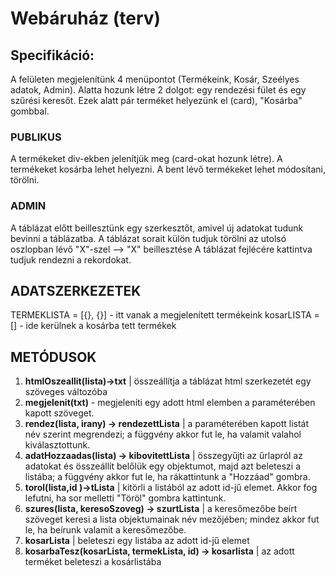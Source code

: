 # Webáruház (terv)

## Specifikáció:
A felületen megjelenítünk 4 menüpontot (Termékeink, Kosár, Szeélyes adatok, Admin). Alatta hozunk létre 2 dolgot: egy rendezési fület és egy szűrési keresőt. Ezek alatt pár terméket helyezünk el (card), "Kosárba" gombbal. 

### PUBLIKUS
A termékeket div-ekben jelenítjük meg (card-okat hozunk létre).
A termékeket kosárba lehet helyezni. A bent lévő termékeket lehet módosítani, törölni.

### ADMIN
A táblázat előtt beillesztünk egy szerkesztőt, amivel új adatokat tudunk bevinni a táblázatba.
A táblázat sorait külön tudjuk törölni az utolsó oszlopban lévő "X"-szel --> "X" beillesztése
A táblázat fejlécére kattintva tudjuk rendezni a rekordokat.

## ADATSZERKEZETEK
TERMEKLISTA = [{}, {}] - itt vanak a megjelenített termékeink
kosarLISTA = [] - ide kerülnek a kosárba tett termékek

## METÓDUSOK
1. **htmlOszeallit(lista)->txt** | összeállítja a táblázat html szerkezetét egy szöveges változóba
2. **megjelenit(txt)** -  megjeleníti egy adott html elemben a paraméterében kapott szöveget. 
3. **rendez(lista, irany) -> rendezettLista** | a paraméterében kapott listát név szerint megrendezi; a függvény akkor fut le, ha valamit valahol kiválasztottunk. 
4. **adatHozzaadas(lista) -> kibovitettLista** |  összegyűjti az űrlapról az adatokat és összeállít belőlük egy objektumot, majd azt beleteszi a listába; a függvény akkor fut le, ha rákattintunk a "Hozzáad" gombra. 
5. **torol(lista,id )->tLista** | kitörli a listából az adott id-jű elemet.
Akkor fog lefutni, ha sor melletti "Töröl" gombra kattintunk. 
6. **szures(lista, keresoSzoveg) -> szurtLista** | a keresőmezőbe beírt szöveget keresi a lista objektumainak név mezőjében; mindez akkor fut le, ha beírunk valamit a keresőmezőbe.
7. **kosarLista** | beleteszi egy listába az adott id-jű elemet
8. **kosarbaTesz(kosarLista, termekLista, id) -> kosarlista** | az adott terméket beleteszi a kosárlistába